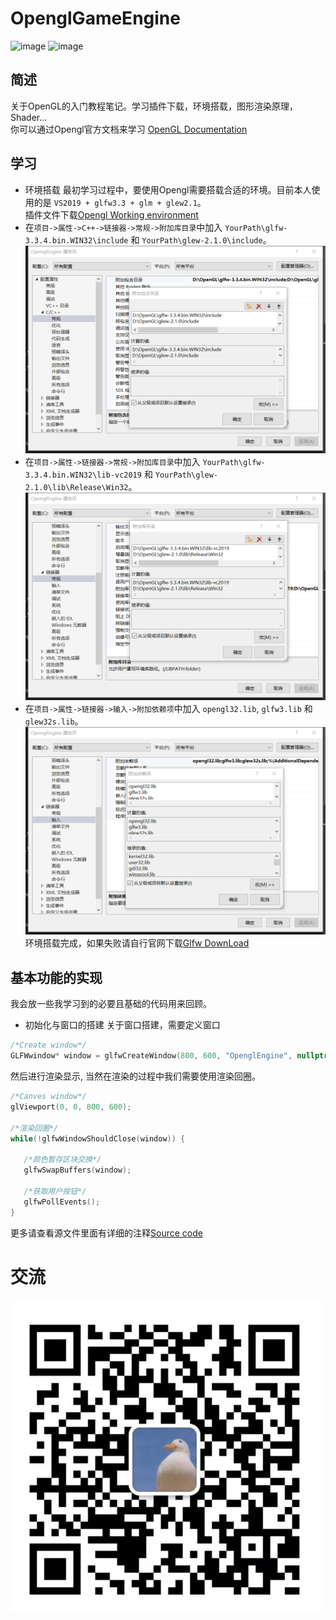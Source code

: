 # OpenglGameEngine
![image](https://img.shields.io/badge/Base-Opengl-blue.svg)   ![image](https://img.shields.io/badge/Language-c++-orange.svg)
## 简述
  关于OpenGL的入门教程笔记。学习插件下载，环境搭载，图形渲染原理，Shader...   
  你可以通过Opengl官方文档来学习 [OpenGL Documentation](https://learnopengl.com/Getting-started/Hello-Window)

## 学习
- 环境搭载
 最初学习过程中，要使用Opengl需要搭载合适的环境。目前本人使用的是 `VS2019 + glfw3.3 + glm + glew2.1`。  
 插件文件下载[Opengl Working environment](./opengl.zip)  
 - 在`项目->属性->C++->链接器->常规->附加库目录`中加入 `YourPath\glfw-3.3.4.bin.WIN32\include` 和 `YourPath\glew-2.1.0\include`。  
   ![C++](https://raw.githubusercontent.com/Sugar0612/OpenglGameEngine/main/image/opengl1.png)
 - 在`项目->属性->链接器->常规->附加库目录`中加入 `YourPath\glfw-3.3.4.bin.WIN32\lib-vc2019` 和 `YourPath\glew-2.1.0\lib\Release\Win32`。  
   ![Linker](https://raw.githubusercontent.com/Sugar0612/OpenglGameEngine/main/image/opengl2.png)
 - 在`项目->属性->链接器->输入->附加依赖项`中加入 `opengl32.lib`, `glfw3.lib` 和 `glew32s.lib`。  
   ![Linker in](https://raw.githubusercontent.com/Sugar0612/OpenglGameEngine/main/image/opengl3.png)
 环境搭载完成，如果失败请自行官网下载[Glfw DownLoad](https://www.glfw.org/)
 
## 基本功能的实现
 我会放一些我学习到的必要且基础的代码用来回顾。
 - 初始化与窗口的搭建
 关于窗口搭建，需要定义窗口
 ```cpp
 /*Create window*/
 GLFWwindow* window = glfwCreateWindow(800, 600, "OpenglEngine", nullptr, nullptr);
 ```
 然后进行渲染显示, 当然在渲染的过程中我们需要使用渲染回圈。
 ```cpp
 /*Canves window*/
 glViewport(0, 0, 800, 600);
 
 /*渲染回圈*/
 while(!glfwWindowShouldClose(window)) {

	/*颜色暂存区块交换*/
	glfwSwapBuffers(window);

	/*获取用户按钮*/
	glfwPollEvents();
 }
 ```
 更多请查看源文件里面有详细的注释[Source code](./main.cpp)
# 交流
<img src = "https://raw.githubusercontent.com/Sugar0612/ReBirth/main/image/Wechat.png" width="500" alt="wechat">
